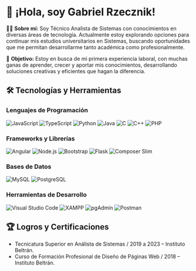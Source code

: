 # 👋 ¡Hola, soy Gabriel Rzecznik!

🧑‍💻 **Sobre mí:** Soy Técnico Analista de Sistemas con conocimientos en diversas áreas de tecnología. Actualmente estoy explorando opciones para continuar mis estudios universitarios en Sistemas, buscando oportunidades que me permitan desarrollarme tanto académica como profesionalmente.

🌟 **Objetivo:** Estoy en busca de mi primera experiencia laboral, con muchas ganas de aprender, crecer y aportar mis conocimientos, desarrollando soluciones creativas y eficientes que hagan la diferencia.

## 🛠️ Tecnologías y Herramientas

### **Lenguajes de Programación**
![JavaScript](https://img.shields.io/badge/JavaScript-F7DF1E?style=flat&logo=javascript&logoColor=black)
![TypeScript](https://img.shields.io/badge/TypeScript-3178C6?style=flat&logo=typescript&logoColor=white)
![Python](https://img.shields.io/badge/Python-3776AB?style=flat&logo=python&logoColor=white)
![Java](https://img.shields.io/badge/Java-007396?style=flat&logo=java&logoColor=white)
![C](https://img.shields.io/badge/C-A8B9CC?style=flat&logo=c&logoColor=white)
![C++](https://img.shields.io/badge/C++-00599C?style=flat&logo=cplusplus&logoColor=white)
![PHP](https://img.shields.io/badge/PHP-777BB4?style=flat&logo=php&logoColor=white)

### **Frameworks y Librerías**
![Angular](https://img.shields.io/badge/Angular-DD0031?style=flat&logo=angular&logoColor=white)
![Node.js](https://img.shields.io/badge/Node.js-339933?style=flat&logo=nodedotjs&logoColor=white)
![Bootstrap](https://img.shields.io/badge/Bootstrap-7952B3?style=flat&logo=bootstrap&logoColor=white)
![Flask](https://img.shields.io/badge/Flask-000000?style=flat&logo=flask&logoColor=white)
![Composer Slim](https://img.shields.io/badge/Composer%20Slim-885630?style=flat&logo=composer&logoColor=white)

### **Bases de Datos**
![MySQL](https://img.shields.io/badge/MySQL-4479A1?style=flat&logo=mysql&logoColor=white)
![PostgreSQL](https://img.shields.io/badge/PostgreSQL-336791?style=flat&logo=postgresql&logoColor=white)

### **Herramientas de Desarrollo**
![Visual Studio Code](https://img.shields.io/badge/VS%20Code-0078D4?style=flat&logo=visualstudiocode&logoColor=white)
![XAMPP](https://img.shields.io/badge/XAMPP-FB7A24?style=flat&logo=xampp&logoColor=white)
![pgAdmin](https://img.shields.io/badge/pgAdmin-316192?style=flat&logo=postgresql&logoColor=white)
![Postman](https://img.shields.io/badge/Postman-FF6C37?style=flat&logo=postman&logoColor=white)

## 🏆 Logros y Certificaciones

- Tecnicatura Superior en Análista de Sistemas / 2019 a 2023 – Instituto Beltrán.
- Curso de Formación Profesional de Diseño de Páginas Web / 2018 – Instituto Beltrán.

<!--
**GabrielRzecznik/GabrielRzecznik** is a ✨ _special_ ✨ repository because its `README.md` (this file) appears on your GitHub profile.

Here are some ideas to get you started:

- 🔭 I’m currently working on ...
- 🌱 I’m currently learning ...
- 👯 I’m looking to collaborate on ...
- 🤔 I’m looking for help with ...
- 💬 Ask me about ...
- 📫 How to reach me: ...
- 😄 Pronouns: ...
- ⚡ Fun fact: ...
-->

